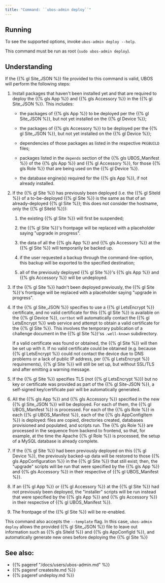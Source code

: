 ```yaml
---
title: "Command: ``ubos-admin deploy``"
---
```


## Running

To see the supported options, invoke ``ubos-admin deploy --help``.

This command must be run as root (``sudo ubos-admin deploy``).

## Understanding

If the {{% gl Site_JSON %}} file provided to this command is valid, UBOS will
perform the following steps:

1. Install packages that haven't been installed yet and that are required to deploy
   the {{% gls App %}} and {{% gls Accessory %}} in the {{% gl Site_JSON %}}. This
   includes:

   * the packages of {{% gls App %}} to be deployed per the {{% gl Site_JSON %}},
     but not yet installed on the {{% gl Device %}};

   * the packages of {{% gls Accessory %}} to be deployed per the {{% gl Site_JSON %}},
     but not yet installed on the {{% gl Device %}};

   * dependencies of those packages as listed in the respective ``PKGBUILD``
     files;

   * packages listed in the ``depends`` section of the {{% gls UBOS_Manifest %}}
     of the {{% gls App %}} and {{% gl Accessory %}}, for those {{% gls Role %}} that
     are being used on the {{% gl Device %}}.

   * the database engine(s) required for the {{% gls App %}}, if not already installed.

1. If the {{% gl Site %}} has previously been deployed (i.e. the {{% gl SiteId %}} of
   a to-be-deployed {{% gl Site %}} is the same as that of an already-deployed
   {{% gl Site %}}; this does not consider the hostname, only the {{% gl SiteId %}}):

   1. the existing {{% gl Site %}} will first be suspended;

   1. the {{% gl Site %}}'s frontpage will be replaced with a placeholder saying
      "upgrade in progress".

   1. the data of all the {{% gls App %}} and {{% gls Accessory %}} at the
      {{% gl Site %}} will temporarily be backed up.

   1. if the user requested a backup through the command-line-option, this backup will
      be exported to the specified destination;

   1. all of the previously deployed {{% gl Site %}}'s {{% gls App %}} and
      {{% gls Accessory %}} will be undeployed.

1. If the {{% gl Site %}} hadn't been deployed previously, the {{% gl Site %}}'s
   frontpage will be replaced with a placeholder saying "upgrade in progress".

1. If the {{% gl Site_JSON %}} specifies to use a {{% gl LetsEncrypt %}} certificate, and
   no valid certificate for this {{% gl Site %}} is available on the {{% gl Device %}},
   ``certbot`` will automatically contact the {{% gl LetsEncrypt %}} web service and
   attempt to obtain a valid certificate for the {{% gl Site %}}. This involves the
   temporary publication of a challenge document in the {{% gl Site %}}'ss ``.well-known``
   subdirectory.

   If a valid certificate was found or obtained, the {{% gl Site %}} will then be set
   up with it. If no valid certificate could be obtained (e.g. because
   {{% gl LetsEncrypt %}} could not contact the device due to DNS problems or a lack of
   public IP address, per {{% gl LetsEncrypt %}} requirements), {{% gl Site %}} will still
   be set up, but without SSL/TLS and after emitting a warning message.

1. If the {{% gl Site %}} specifies TLS (not {{% gl LetsEncrypt %}}) but no key or
   certificate was provided as part of the {{% gl Site-JSON %}}, a self-signed
   key/certificate pair will be automatically generated.

1. All the {{% gls App %}} and {{% gls Accessory %}} specified in the new {{% gl Site_JSON %}}
   will be deployed. For each of them, the {{% gl UBOS_Manifest %}} is processed. For each of
   the {{% gls Role %}} in each {{% gl UBOS_Manifest %}}, each of the {{% gls AppConfigItem %}}
   is deployed: files are copied, directories created, databases provisioned and populated,
   and scripts run. The {{% gls Role %}} are processed in the sequence from backend to
   frontend, so that, for example, at the time the Apache {{% gl Role %}} is processed,
   the setup of a MySQL database is already complete.

1. If the {{% gl Site %}} had been previously deployed on this {{% gl Device %}}, the previously
   backed-up data will be restored to those {{% gls AppConfiguration %}} in the {{% gl Site %}}
   that still exist; then, the "upgrade" scripts will be run that were specified by the
   {{% gls App %}} and {{% gls Accessory %}} in their respective of {{% gl UBOS_Manifest %}}.

1. If an {{% gl App %}} or {{% gl Accessory %}} at the {{% gl Site %}} had not previously been
   deployed, the "installer" scripts will be run instead that were specified by the
   {{% gls App %}} and {{% gls Accessory %}} in their respective of {{% gl UBOS_Manifest %}}.

1. The frontpage of the {{% gl Site %}} will be re-enabled.

This command also accepts the ``--template`` flag. In this case, ``ubos-admin deploy``
allows the provided {{% gl Site_JSON %}} file to leave out information such as {{% gls SiteId %}}
and {{% gls AppConfigId %}}, and automatically generate new ones before deploying
the {{% gl Site %}}

## See also:

* {{% pageref "/docs/users/ubos-admin.md" %}}
* {{% pageref createsite.md %}}
* {{% pageref undeploy.md %}}
